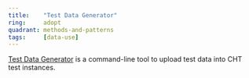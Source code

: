```yaml
---
title:    "Test Data Generator"
ring:     adopt
quadrant: methods-and-patterns
tags:     [data-use]
---
```


[Test Data Generator](https://github.com/medic/test-data-generator) is a command-line tool to upload test data into CHT test instances.
